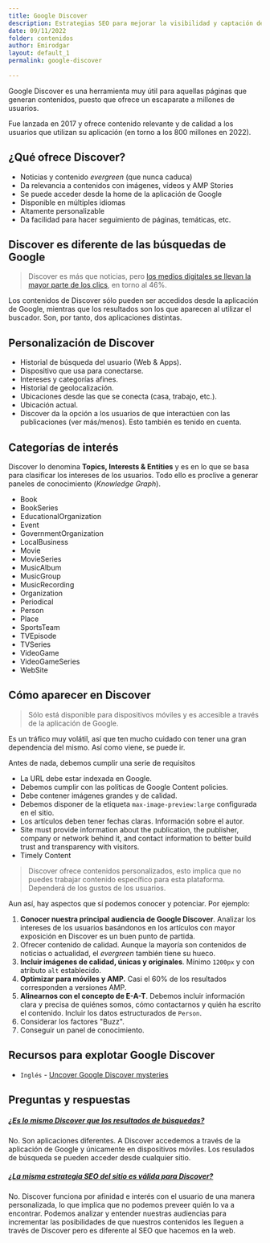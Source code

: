 ```yaml
---
title: Google Discover 
description: Estrategias SEO para mejorar la visibilidad y captación de tráfico desde Google Discover 
date: 09/11/2022
folder: contenidos
author: Emirodgar
layout: default_1
permalink: google-discover
  
---
```


Google Discover es una herramienta muy útil para aquellas páginas que generan contenidos, puesto que ofrece un escaparate a millones de usuarios. 

Fue lanzada en 2017 y ofrece contenido relevante y de calidad a  los usuarios que utilizan su aplicación (en torno a los 800 millones en 2022). 

## ¿Qué ofrece Discover?

-   Noticias y contenido *evergreen* (que nunca caduca)
-   Da relevancia a contenidos con imágenes, vídeos y AMP Stories
-   Se puede acceder desde la home de la aplicación de Google
-   Disponible en múltiples idiomas
-   Altamente personalizable
-   Da facilidad para hacer seguimiento de páginas, temáticas, etc.

## Discover es diferente de las búsquedas de Google

> Discover es más que noticias, pero [los medios digitales se llevan la mayor parte de los clics](https://www.searchenginejournal.com/google-discover/361142/%C2%A0), en torno al 46%.

Los contenidos de Discover sólo pueden ser accedidos desde la aplicación de Google, mientras que los resultados son los que aparecen al utilizar el buscador. Son, por tanto, dos aplicaciones distintas.

## Personalización de Discover

-   Historial de búsqueda del usuario (Web & Apps).
-   Dispositivo que usa para conectarse.
-   Intereses y categorías afines.
-   Historial de geolocalización.
-   Ubicaciones desde las que se conecta (casa, trabajo, etc.).
-   Ubicación actual.
-   Discover da la opción a los usuarios de que interactúen con las publicaciones (ver más/menos). Esto también es tenido en cuenta.


## Categorías de interés

Discover lo denomina **Topics, Interests & Entities** y es en lo que se basa para clasificar los intereses de los usuarios. Todo ello es proclive a generar paneles de conocimiento (*Knowledge Graph*).

- Book  
- BookSeries  
- EducationalOrganization  
- Event  
- GovernmentOrganization  
- LocalBusiness  
- Movie  
- MovieSeries  
- MusicAlbum  
- MusicGroup  
- MusicRecording  
- Organization  
- Periodical  
- Person  
- Place  
- SportsTeam  
- TVEpisode  
- TVSeries  
- VideoGame  
- VideoGameSeries  
- WebSite


## Cómo aparecer en Discover

> Sólo está disponible para dispositivos móviles y es accesible a través de la aplicación de Google.

Es un tráfico muy volátil, así que ten mucho cuidado con tener una gran dependencia del mismo. Así como viene, se puede ir.

Antes de nada, debemos cumplir una serie de requisitos

-   La URL debe estar indexada en Google.
-   Debemos cumplir con las políticas de Google Content policies.
-   Debe contener imágenes grandes y de calidad. 
- Debemos disponer de la etiqueta `max-image-preview:large` configurada en el sitio.
-   Los artículos deben tener fechas claras. Información sobre el autor.
-   Site must provide information about the publication, the publisher, company or network behind it, and contact information to better build trust and transparency with visitors.
-   Timely Content

> Discover ofrece contenidos personalizados, esto implica que no puedes trabajar contenido específico para esta plataforma. Dependerá de los gustos de los usuarios.

Aun así, hay aspectos que sí podemos conocer y potenciar. Por ejemplo:

1.  **Conocer nuestra principal audiencia de Google Discover**. Analizar los intereses de los usuarios basándonos en los artículos con mayor exposición en Discover es un buen punto de partida.
2.  Ofrecer contenido de calidad. Aunque la mayoría son contenidos de noticias o actualidad, el *evergreen* también tiene su hueco.
3.  **Incluir imágenes de calidad, únicas y originales**. Mínimo `1200px` y con atributo `alt` establecido.
4.  **Optimizar para móviles y AMP.** Casi el 60% de los resultados corresponden a versiones AMP.
5.  **Alinearnos con el concepto de E-A-T**. Debemos incluir información clara y precisa de quiénes somos, cómo contactarnos y quién ha escrito el contenido.  Incluir los datos estructurados de `Person`.
6.  Considerar los factores  "Buzz".
7.  Conseguir un panel de conocimiento.


<section  id="cs_recursos"></section>

## Recursos para explotar Google Discover

- `Inglés` - [Uncover Google Discover mysteries](https://www.newzdash.com/guide/uncover-google-discover-mysteries-john-shehata)

<section  id="cs_herramientas"></section>





<section  id="cs_pr"></section>


## Preguntas y respuestas


<div class="row">

<div class="col-lg-12">

<div class="accordion accordion-alterate arrow-right" id="popularTopics">

<div class="card">
<div class="card-header" id="heading1">
<h5 class="mb-0"> <a href="#" class="collapsed" data-toggle="collapse" data-target="#collapse1" aria-expanded="false" aria-controls="collapse1">¿Es lo mismo Discover que los resultados de búsquedas?</a> </h5>
</div>
<div id="collapse1" class="collapse" aria-labelledby="heading1" data-parent="#popularTopics">
<div class="card-body">No. Son aplicaciones diferentes. A Discover accedemos a través de la aplicación de Google y únicamente en dispositivos móviles. Los resulados de búsqueda se pueden acceder desde cualquier sitio.   </div>
</div>
</div>

<div class="card">
<div class="card-header" id="heading1">
<h5 class="mb-0"> <a href="#" class="collapsed" data-toggle="collapse" data-target="#collapse1" aria-expanded="false" aria-controls="collapse1">¿La misma estrategia SEO del sitio es válida para Discover?</a> </h5>
</div>
<div id="collapse1" class="collapse" aria-labelledby="heading1" data-parent="#popularTopics">
<div class="card-body">No. Discover funciona por afinidad e interés con el usuario de una manera personalizada, lo que implica que no podemos preveer quién lo va a encontrar. Podemos analizar y entender nuestras audiencias para incrementar las posibilidades de que nuestros contenidos les lleguen a través de Discover pero es diferente al SEO que hacemos en la web. </div>
</div>
</div>


</div>

</div>

</div>
<!--stackedit_data:
eyJoaXN0b3J5IjpbLTIwMDk0NzU0NDksNTg5NTAwNjA2LDYyMj
U3MzE4NSwxNTkzNjI3NzYzLC0xOTQ0NTU3MDkwXX0=
-->